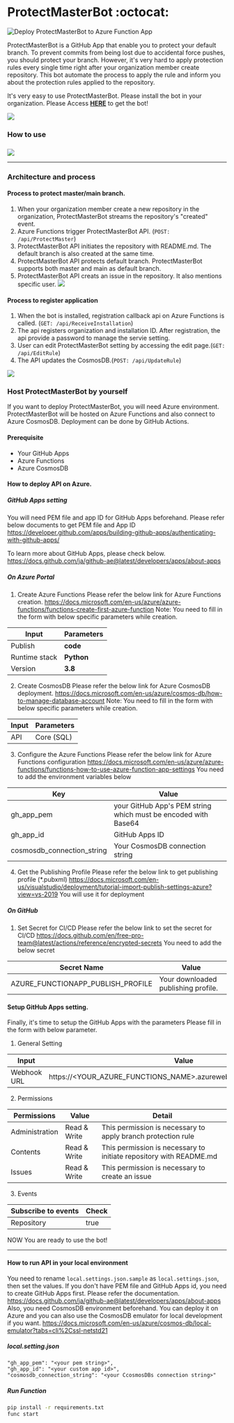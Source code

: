 # ProtectMasterBot  :octocat:
![Deploy ProtectMasterBot to Azure Function App](https://github.com/GitHubAPIChallenge/ProtectMasterBot/workflows/Deploy%20ProtectMasterBot%20to%20Azure%20Function%20App/badge.svg)

ProtectMasterBot is a GitHub App  that enable you to protect your default branch.
To prevent commits from being lost due to accidental force pushes, you should protect your branch.
However, it's very hard to apply protection rules every single time right after your organization member create repository. This bot automate the process to apply the rule and inform you about the protection rules applied to the repository.

It's very easy to use ProtectMasterBot. Please install the bot in your organization.
Please Access **[HERE](https://github.com/apps/protectmasterbot)** to get the bot!

[![](./contents/Installation.png)](https://github.com/apps/protectmasterbot)
### How to use


### 
![](./contents/HowToUse.png)

---
### Architecture and process
#### Process to protect master/main branch.
1. When your organization member create a new repository in the organization, ProtectMasterBot streams the repository's "created" event.
2. Azure Functions trigger ProtectMasterBot API. (```POST: /api/ProtectMaster```)
3. ProtectMasterBot API initiates the repository with README.md. The default branch is also created at the same time. 
4. ProtectMasterBot API protects default branch. ProtectMasterBot supports both master and main as default branch.
5. ProtectMasterBot API creats an issue in the repository. It also mentions specific user.
![](./contents/ProtectDiagram.png)

#### Process to register application
1. When the bot is installed, registration callback api on Azure Functions is called. (```GET: /api/ReceiveInstallation```)
2. The api registers organization and installation ID. After registration, the api provide a password to manage the servie setting.
3. User can edit ProtectMasterBot setting by accessing the edit page.(```GET: /api/EditRule```)
4. The API updates the CosmosDB.(```POST: /api/UpdateRule```)

![](./contents/ManagementDiagram.png)

### Host ProtectMasterBot by yourself

If you want to deploy ProtectMasterBot, you will need Azure environment.
ProtectMasterBot will be hosted on Azure Functions and also connect to Azure CosmosDB.
Deployment can be done by GitHub Actions.

#### Prerequisite
- Your GitHub Apps
- Azure Functions
- Azure CosmosDB


#### How to deploy API on Azure.

##### GitHub Apps setting

You will need PEM file and app ID for GitHub Apps beforehand.
Please refer below documents to get PEM file and App ID 
https://developer.github.com/apps/building-github-apps/authenticating-with-github-apps/

To learn more about GitHub Apps, please check below.
https://docs.github.com/ja/github-ae@latest/developers/apps/about-apps
##### On Azure Portal
1. Create Azure Functions
Please refer the below link for Azure Functions creation.
https://docs.microsoft.com/en-us/azure/azure-functions/functions-create-first-azure-function
Note: You need to fill in the form with below specific parameters while creation.

Input |Parameters
---|-----
Publish | **code**
Runtime stack| **Python**
Version | **3.8**

2. Create CosmosDB
Please refer the below link for Azure CosmosDB deployment.
https://docs.microsoft.com/en-us/azure/cosmos-db/how-to-manage-database-account
Note: You need to fill in the form with below specific parameters while creation.

Input |Parameters
---|-----
API | Core (SQL)


3. Configure the Azure Functions
Please refer the below link for Azure Functions configuration
https://docs.microsoft.com/en-us/azure/azure-functions/functions-how-to-use-azure-function-app-settings
You need to add the environment variables below

Key|Value
---|-----
gh_app_pem | your GitHub App's PEM string which must be encoded with Base64
gh_app_id | GitHub Apps ID
cosmosdb_connection_string | Your CosmosDB connection string 

4. Get the Publishing Profile
Please refer the below link to get publishing profile (*.pubxml) 
https://docs.microsoft.com/en-us/visualstudio/deployment/tutorial-import-publish-settings-azure?view=vs-2019
You will use it for deployment

##### On GitHub
1. Set Secret for CI/CD
Please refer the below link to set the secret for CI/CD
https://docs.github.com/en/free-pro-team@latest/actions/reference/encrypted-secrets
You need to add the below secret

Secret Name|Value
---|-----
AZURE_FUNCTIONAPP_PUBLISH_PROFILE| Your downloaded publishing profile.

#### Setup GitHub Apps setting.
Finally, it's time to setup the GitHub Apps with the parameters
Please fill in the form with below parameter.

1. General Setting

Input|Value
---|---
Webhook URL| https://<YOUR_AZURE_FUNCTIONS_NAME>.azurewebsites.net/api/ProtectMaster

2. Permissions

Permissions|Value|Detail
---|---|---
Administration | Read & Write | This permission is necessary to apply branch protection rule
Contents | Read & Write | This permission is necessary to initiate repository with README.md
Issues | Read & Write | This permission is necessary to create an issue

3. Events

Subscribe to events|Check
---|---
Repository| true


NOW You are ready to use the bot!

---
#### How to run API in your local environment
You need to rename ```local.settings.json.sample``` as ```local.settings.json```, then set the values.
If you don't have PEM file and GitHub Apps id, you need to create GitHub Apps first. Please refer the documentation.
https://docs.github.com/ja/github-ae@latest/developers/apps/about-apps
Also, you need CosmosDB environment beforehand. You can deploy it on Azure and you can also use the CosmosDB emulator for local development if you want.
https://docs.microsoft.com/en-us/azure/cosmos-db/local-emulator?tabs=cli%2Cssl-netstd21

##### local.setting.json
```
"gh_app_pem": "<your pem string>",
"gh_app_id": "<your custom app id>",
"cosmosdb_connection_string": "<your CcosmosDBs connection string>"
```

##### Run Function
```sh
pip install -r requirements.txt
func start
```